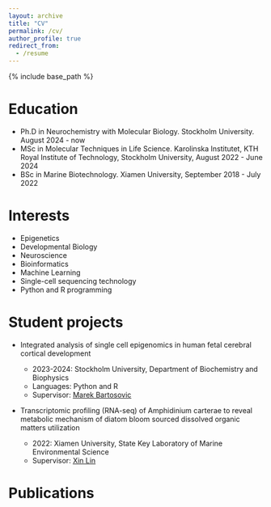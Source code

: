 ```yaml
---
layout: archive
title: "CV"
permalink: /cv/
author_profile: true
redirect_from:
  - /resume
---
```


{% include base_path %}

Education
======
* Ph.D in Neurochemistry with Molecular Biology. Stockholm University. August 2024 - now 
* MSc in Molecular Techniques in Life Science. Karolinska Institutet, KTH Royal Institute of Technology, Stockholm University, August 2022 - June 2024
* BSc in Marine Biotechnology. Xiamen University, September 2018 - July 2022

Interests
======
* Epigenetics
* Developmental Biology
* Neuroscience
* Bioinformatics
* Machine Learning 
* Single-cell sequencing technology
* Python and R programming

Student projects
======
* Integrated analysis of single cell epigenomics in human fetal cerebral cortical development
  * 2023-2024: Stockholm University, Department of Biochemistry and Biophysics 
  * Languages: Python and R
  * Supervisor:  <u><a href='https://www.su.se/english/research/research-groups/marek-bartosovic-s-research-group'>Marek Bartosovic</a></u>

* Transcriptomic profiling (RNA-seq) of Amphidinium carterae to reveal metabolic mechanism of diatom bloom sourced dissolved organic matters utilization
  * 2022: Xiamen University, State Key Laboratory of Marine Environmental Science
  * Supervisor: <u><a href='https://mel2.xmu.edu.cn/faculty/XinLin/'>Xin Lin</a></u> 

Publications
======

  
